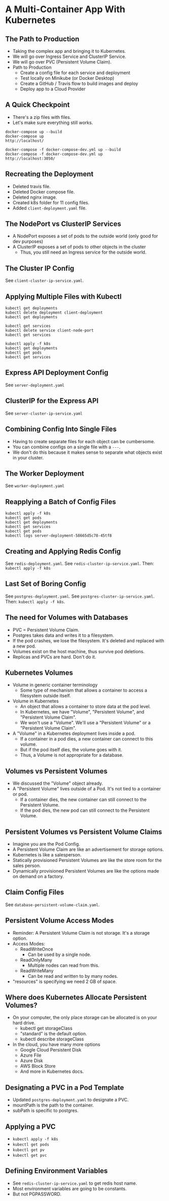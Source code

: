 # A Multi-Container App With Kubernetes

## The Path to Production

* Taking the complex app and bringing it to Kubernetes.
* We will go over Ingress Service and ClusterIP Service.
* We will go over PVC (Persistent Volume Claim).
* Path to Production
  * Create a config file for each service and deployment
  * Test locally on Minikube (or Docker Desktop)
  * Create a GitHub / Travis flow to build images and deploy
  * Deploy app to a Cloud Provider

## A Quick Checkpoint

* There's a zip files with files.
* Let's make sure everything still works.

```
docker-compose up --build
docker-compose up
http://localhost/

docker-compose -f docker-compose-dev.yml up --build
docker-compose -f docker-compose-dev.yml up
http://localhost:3050/
```

## Recreating the Deployment

* Deleted travis file.
* Deleted Docker compose file.
* Deleted nginx image.
* Created k8s folder for 11 config files.
* Added `client-deployment.yaml` file.

## The NodePort vs ClusterIP Services

* A NodePort exposes a set of pods to the outside world (only good for dev purposes)
* A ClusterIP exposes a set of pods to other objects in the cluster
  * Thus, you still need an Ingress service for the outside world.

## The Cluster IP Config

See `client-cluster-ip-service.yaml`.

## Applying Multiple Files with Kubectl

```
kubectl get deployments
kubectl delete deployment client-deployment
kubectl get deployments

kubectl get services
kubectl delete service client-node-port
kubectl get services

kubectl apply -f k8s
kubectl get deployments
kubectl get pods
kubectl get services
```

## Express API Deployment Config

See `server-deployment.yaml`

## ClusterIP for the Express API

See `server-cluster-ip-service.yaml`

## Combining Config Into Single Files

* Having to create separate files for each object can be cumbersome.
* You can combine configs on a single file with a `---`.
* We don't do this because it makes sense to separate what objects exist in your cluster.

## The Worker Deployment

See `worker-deployment.yaml`

## Reapplying a Batch of Config Files

```
kubectl apply -f k8s
kubectl get pods
kubectl get deployments
kubectl get services
kubectl get pods
kubectl logs server-deployment-58665d5c78-45tf8
```

## Creating and Applying Redis Config

See `redis-deployment.yaml`.
See `redis-cluster-ip-service.yaml`.
Then: `kubectl apply -f k8s`

## Last Set of Boring Config

See `postgres-deployment.yaml`.
See `postgres-cluster-ip-service.yaml`.
Then: `kubectl apply -f k8s`.

## The need for Volumes with Databases

* PVC = Persistent Volume Claim.
* Postgres takes data and writes it to a filesystem.
* If the pod crashes, we lose the filesystem. It's deleted and replaced with a new pod.
* Volumes exist on the host machine, thus survive pod deletions.
* Replicas and PVCs are hard. Don't do it.

## Kubernetes Volumes

* Volume in generic container terminology
  * Some type of mechanism that allows a container to access a filesystem outside itself.
* Volume in Kubernetes
  * An object that allows a container to store data at the pod level.
  * In Kubernetes, we have "Volume", "Persistent Volume", and "Persistent Volume Claim".
  * We won't use a "Volume". We'll use a "Persistent Volume" or a "Persistent Volume Claim".
* A "Volume" in a Kubernetes deployment lives inside a pod.
  * If a container in a pod dies, a new container can connect to this volume.
  * But if the pod itself dies, the volume goes with it.
  * Thus, a Volume is not appropriate for a database.

## Volumes vs Persistent Volumes

* We discussed the "Volume" object already.
* A "Persistent Volume" lives outside of a Pod. It's not tied to a container or pod.
  * If a container dies, the new container can still connect to the Persistent Volume.
  * If the pod dies, the new pod can still connect to the Persistent Volume.

## Persistent Volumes vs Persistent Volume Claims

* Imagine you are the Pod Config.
* A Persistent Volume Claim are like an advertisement for storage options.
* Kubernetes is like a salesperson.
* Statically provisioned Persistent Volumes are like the store room for the sales person.
* Dynamically provisioned Persistent Volumes are like the options made on demand on a factory.

## Claim Config Files

See `database-persistent-volume-claim.yaml`.

## Persistent Volume Access Modes

* Reminder: A Persistent Volume Claim is not storage. It's a storage option.
* Access Modes:
  * ReadWriteOnce
    * Can be used by a single node.
  * ReadOnlyMany
    * Multiple nodes can read from this.
  * ReadWriteMany
    * Can be read and written to by many nodes.
* "resources" is specifying we need 2 GB of space.

## Where does Kubernetes Allocate Persistent Volumes?

* On your computer, the only place storage can be allocated is on your hard drive.
  * kubectl get storageClass
  * "standard" is the default option.
  * kubectl describe storageClass
* In the cloud, you have many more options
  * Google Cloud Persistent Disk
  * Azure File
  * Azure Disk
  * AWS Block Store
  * And more in Kubernetes docs.

## Designating a PVC in a Pod Template

* Updated `postgres-deployment.yaml` to designate a PVC.
* mountPath is the path to the container.
* subPath is specific to postgres.

## Applying a PVC

* `kubectl apply -f k8s`
* `kubectl get pods`
* `kubectl get pv`
* `kubectl get pvc`

## Defining Environment Variables

* See `redis-cluster-ip-service.yaml` to get redis host name.
* Most environment variables are going to be constants.
* But not PGPASSWORD.
